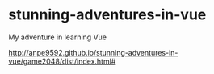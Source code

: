 # stunning-adventures-in-vue
My adventure in learning Vue 

http://anpe9592.github.io/stunning-adventures-in-vue/game2048/dist/index.html#
